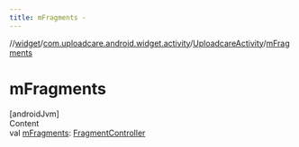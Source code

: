 ```yaml
---
title: mFragments -
---
```

//[widget](../../index.md)/[com.uploadcare.android.widget.activity](../index.md)/[UploadcareActivity](index.md)/[mFragments](m-fragments.md)



# mFragments  
[androidJvm]  
Content  
val [mFragments](m-fragments.md): [FragmentController](https://developer.android.com/reference/kotlin/androidx/fragment/app/FragmentController.html)  



